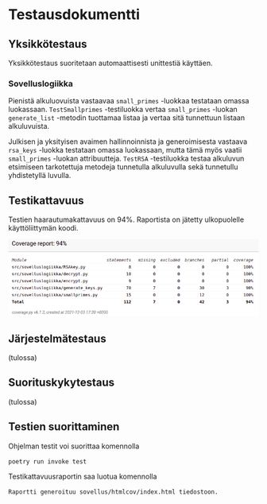 # Testausdokumentti

## Yksikkötestaus

Yksikkötestaus suoritetaan automaattisesti unittestiä käyttäen.

### Sovelluslogiikka

Pienistä alkuluovuista vastaavaa `small_primes` -luokkaa testataan omassa luokassaan. `TestSmallprimes` -testiluokka vertaa `small_primes` -luokan `generate_list` -metodin tuottamaa listaa ja vertaa sitä tunnettuun listaan alkuluvuista.

Julkisen ja yksityisen avaimen hallinnoinnista ja generoimisesta vastaava `rsa_keys` -luokka testataan omassa luokassaan, mutta tämä myös vaatii `small_primes` -luokan attribuutteja. `TestRSA` -testiluokka testaa alkuluvun etsimiseen tarkotettuja metodeja tunnetulla alkuluvulla sekä tunnetullu yhdistetyllä luvulla.

## Testikattavuus

Testien haarautumakattavuus on 94%. Raportista on jätetty ulkopuolelle käyttöliittymän koodi.

![coverage](https://github.com/ItsTuukka/RSA-salaus_tiralabra/blob/master/dokumentaatio/kuvat/rsa_coverage.png)

## Järjestelmätestaus

(tulossa)

## Suorituskykytestaus

(tulossa)

## Testien suorittaminen

Ohjelman testit voi suorittaa komennolla

```
poetry run invoke test
```

Testikattavuusraportin saa luotua komennolla 

```
Raportti generoituu sovellus/htmlcov/index.html tiedostoon.

